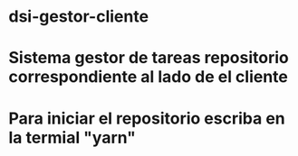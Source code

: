 # dsi-gestor-cliente

# Sistema gestor de tareas repositorio correspondiente al lado de el cliente

# Para iniciar el repositorio escriba en la termial "yarn"

